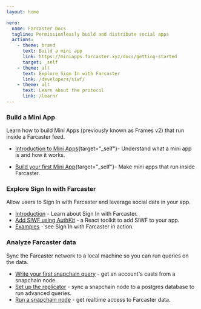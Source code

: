 ```yaml
---
layout: home

hero:
  name: Farcaster Docs
  tagline: Permissionlessly build and distribute social apps
  actions:
    - theme: brand
      text: Build a mini app
      link: https://miniapps.farcaster.xyz/docs/getting-started
      target: _self
    - theme: alt
      text: Explore Sign In with Farcaster
      link: /developers/siwf/
    - theme: alt
      text: Learn about the protocol
      link: /learn/
---
```


### Build a Mini App

Learn how to build Mini Apps (previously known as Frames v2) that run inside a Farcaster feed.

<!-- prettier-ignore -->
- [Introduction to Mini Apps](https://miniapps.farcaster.xyz/){target="_self"}- Understand what a mini app is and how it works.
<!-- prettier-ignore -->
- [Build your first Mini App](https://miniapps.farcaster.xyz/docs/getting-started){target="_self"}- Make mini apps that run inside Farcaster.

### Explore Sign In with Farcaster

Allow users to Sign In with Farcaster and leverage social data in your app.

- [Introduction](/developers/siwf/) - Learn about Sign In with Farcaster.
- [Add SIWF using AuthKit](/auth-kit/installation) - a React toolkit to add SIWF to your app.
- [Examples](/auth-kit/examples) - see Sign In with Farcaster in action.

### Analyze Farcaster data

Sync the Farcaster network to a local machine so you can run queries on the data.

- [Write your first snapchain query](https://snapchain.farcaster.xyz/getting-started#query-a-node) - get an account's casts from a snapchain node.
- [Set up the replicator](https://snapchain.farcaster.xyz/guides/syncing-to-db) - sync a snapchain node to a postgres database to run advanced queries.
- [Run a snapchain node](https://snapchain.farcaster.xyz/guides/running-a-node) - get realtime access to Farcaster data.
